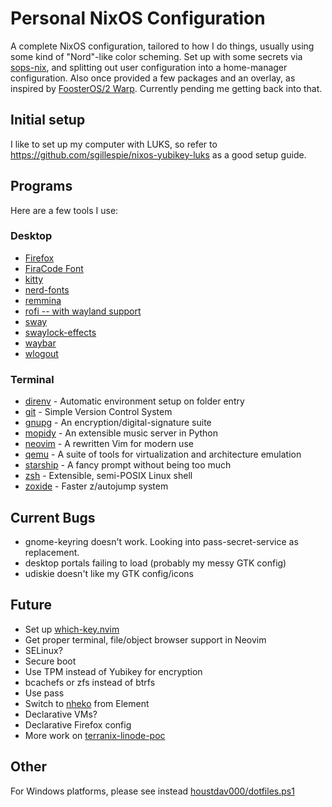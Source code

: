 # Personal NixOS Configuration

A complete NixOS configuration, tailored to how I do things, usually using some kind of "Nord"-like color scheming. Set up with some secrets via [sops-nix](https://github.com/Mic92/sops-nix), and splitting out user configuration into a home-manager configuration. Also once provided a few packages and an overlay, as inspired by [FoosterOS/2 Warp](https://github.com/lilyinstarlight/foosteros). Currently pending me getting back into that.

## Initial setup

I like to set up my computer with LUKS, so refer to <https://github.com/sgillespie/nixos-yubikey-luks> as a good setup guide.

## Programs

Here are a few tools I use:

### Desktop

- [Firefox](https://firefox.com/)
- [FiraCode Font](https://github.com/tonsky/FiraCode)
- [kitty](https://github.com/kovidgoyal/kitty)
- [nerd-fonts](https://github.com/ryanoasis/nerd-fonts)
- [remmina](https://gitlab.com/Remmina/Remmina)
- [rofi -- with wayland support](https://github.com/lbonn/rofi)
- [sway](https://github.com/swaywm/sway)
- [swaylock-effects](https://github.com/mortie/swaylock-effects)
- [waybar](https://github.com/Alexays/Waybar)
- [wlogout](https://github.com/ArtsyMacaw/wlogout)

### Terminal

- [direnv](https://github.com/direnv/direnv) - Automatic environment setup on folder entry
- [git](https://github.com/git/git) - Simple Version Control System
- [gnupg](https://gnupg.org/) - An encryption/digital-signature suite
- [mopidy](https://github.com/mopidy/mopdiy) - An extensible music server in Python
- [neovim](https://github.com/neovim/neovim) - A rewritten Vim for modern use
- [qemu](https://www.qemu.org) - A suite of tools for virtualization and architecture emulation
- [starship](https://github.com/starship/starship) - A fancy prompt without being too much
- [zsh](https://www.zsh.org/) - Extensible, semi-POSIX Linux shell
- [zoxide](https://github.com/ajeetdsouza/zoxide) - Faster z/autojump system

## Current Bugs

- gnome-keyring doesn't work. Looking into pass-secret-service as replacement.
- desktop portals failing to load (probably my messy GTK config)
- udiskie doesn't like my GTK config/icons

## Future

- Set up [which-key.nvim](https://github.com/folke/which-key.nvim)
- Get proper terminal, file/object browser support in Neovim
- SELinux?
- Secure boot
- Use TPM instead of Yubikey for encryption
- bcachefs or zfs instead of btrfs
- Use pass
- Switch to [nheko](https://github.com/nheko-reborn/nheko) from Element
- Declarative VMs?
- Declarative Firefox config
- More work on [terranix-linode-poc](https://github.com/houstdav000/terranix-linode-poc)

## Other

For Windows platforms, please see instead [houstdav000/dotfiles.ps1](https://github.com/houstdav000/dotfiles.ps1)

